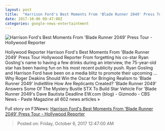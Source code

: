```yaml
---
layout: post
title:  "Harrison Ford's Best Moments From 'Blade Runner 2049' Press Tour - Hollywood Reporter"
date: 2017-10-06 00:47:00Z
categories: google-news-entertaintment
---
```


![Harrison Ford's Best Moments From 'Blade Runner 2049' Press Tour - Hollywood Reporter](http://cdn1.thr.com/sites/default/files/2017/10/ford_gosling_blade_runner_interview_laugh.jpg)

Hollywood Reporter Harrison Ford's Best Moments From 'Blade Runner 2049' Press Tour Hollywood Reporter From forgetting his co-star Ryan Gosling's name to having a few drinks during an interview, the 75-year-old star has been having fun on his most recent publicity push. Ryan Gosling and Harrison Ford have been on a media blitz to promote their upcoming ... Why Roger Deakins Should Win the Oscar for Bringing Realism to 'Blade Runner 2049' IndieWire How Are Replicants Created? 'Blade Runner 2049' Answers Some Of The Mystery Bustle STX To Build Star Vehicle For 'Blade Runner 2049's Dave Bautista Deadline EW.com (blog) - Gizmodo - CBS News - Paste Magazine all 602 news articles »


Full story on F3News: [Harrison Ford's Best Moments From 'Blade Runner 2049' Press Tour - Hollywood Reporter](http://www.f3nws.com/n/MZjrTE)

> Posted on: Friday, October 6, 2017 12:47:00 AM
